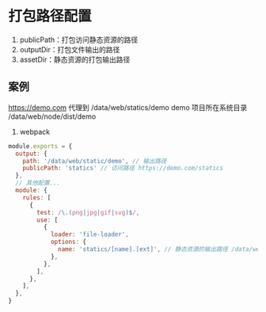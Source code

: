 # 打包路径配置
1. publicPath：打包访问静态资源的路径
2. outputDir：打包文件输出的路径
3. assetDir：静态资源的打包输出路径

## 案例
https://demo.com 代理到 /data/web/statics/demo
demo 项目所在系统目录 /data/web/node/dist/demo

1. webpack
```js
module.exports = {
  output: {
    path: '/data/web/static/demo', // 输出路径
    publicPath: 'statics' // 访问路径 https://demo.com/statics
  },
  // 其他配置...
  module: {
    rules: [
      {
        test: /\.(png|jpg|gif|svg)$/,
        use: [
          {
            loader: 'file-loader',
            options: {
              name: 'statics/[name].[ext]', // 静态资源的输出路径 /data/web/statics/demo/statics
            },
          },
        ],
      },
    ],
  },
}
```